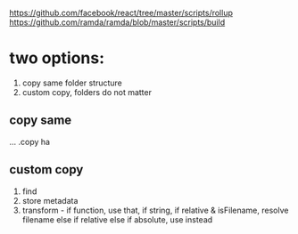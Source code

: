  https://github.com/facebook/react/tree/master/scripts/rollup
https://github.com/ramda/ramda/blob/master/scripts/build

# two options:
1. copy same folder structure
2. custom copy, folders do not matter

## copy same
... .copy ha

## custom copy
1. find
2. store metadata
3. transform -
  if function, use that,
  if string,
    if relative & isFilename, resolve filename
    else if relative
    else if absolute, use instead
